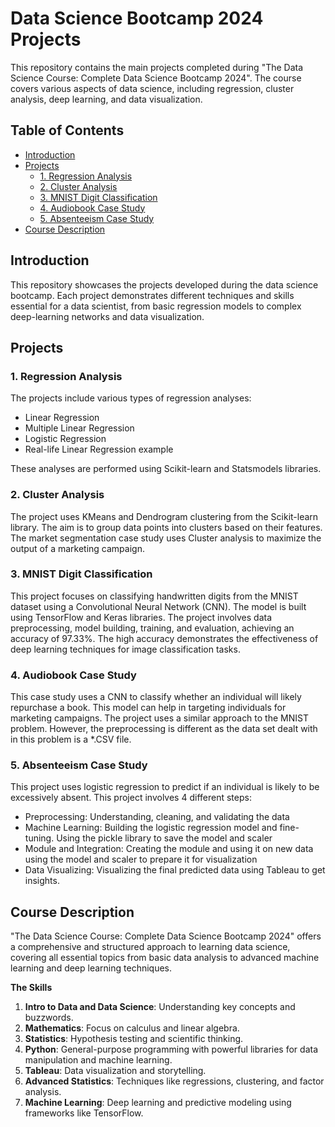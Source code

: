 # Data Science Bootcamp 2024 Projects 

This repository contains the main projects completed during "The Data Science Course: Complete Data Science Bootcamp 2024". The course covers various aspects of data science, including regression, cluster analysis, deep learning, and data visualization.

## Table of Contents

- [Introduction](#introduction)
- [Projects](#projects)
  - [1. Regression Analysis](#1-regression-analysis)
  - [2. Cluster Analysis](#2-cluster-analysis)
  - [3. MNIST Digit Classification](#3-mnist-digit-classification)
  - [4. Audiobook Case Study](#4-audiobook-case-study)
  - [5. Absenteeism Case Study](#5-absenteeism-case-study)
- [Course Description](#course-description)

## Introduction

This repository showcases the projects developed during the data science bootcamp. Each project demonstrates different techniques and skills essential for a data scientist, from basic regression models to complex deep-learning networks and data visualization.

## Projects

### 1. Regression Analysis

The projects include various types of regression analyses:

- Linear Regression
- Multiple Linear Regression
- Logistic Regression
- Real-life Linear Regression example 

These analyses are performed using Scikit-learn and Statsmodels libraries.

### 2. Cluster Analysis

The project uses KMeans and Dendrogram clustering from the Scikit-learn library. The aim is to group data points into clusters based on their features. The market segmentation case study uses Cluster analysis to maximize the output of a marketing campaign. 

### 3. MNIST Digit Classification

This project focuses on classifying handwritten digits from the MNIST dataset using a Convolutional Neural Network (CNN). The model is built using TensorFlow and Keras libraries. The project involves data preprocessing, model building, training, and evaluation, achieving an accuracy of 97.33%. The high accuracy demonstrates the effectiveness of deep learning techniques for image classification tasks.

### 4. Audiobook Case Study

This case study uses a CNN to classify whether an individual will likely repurchase a book. This model can help in targeting individuals for marketing campaigns. The project uses a similar approach to the MNIST problem. However, the preprocessing is different as the data set dealt with in this problem is a *.CSV file. 

### 5. Absenteeism Case Study

This project uses logistic regression to predict if an individual is likely to be excessively absent. This project involves 4 different steps:

- Preprocessing: Understanding, cleaning, and validating the data
- Machine Learning: Building the logistic regression model and fine-tuning. Using the pickle library to save the model and scaler
- Module and Integration: Creating the module and using it on new data using the model and scaler to prepare it for visualization
- Data Visualizing: Visualizing the final predicted data using Tableau to get insights.


## Course Description


"The Data Science Course: Complete Data Science Bootcamp 2024" offers a comprehensive and structured approach to learning data science, covering all essential topics from basic data analysis to advanced machine learning and deep learning techniques.

**The Skills**

1. **Intro to Data and Data Science**: Understanding key concepts and buzzwords.
2. **Mathematics**: Focus on calculus and linear algebra.
3. **Statistics**: Hypothesis testing and scientific thinking.
4. **Python**: General-purpose programming with powerful libraries for data manipulation and machine learning.
5. **Tableau**: Data visualization and storytelling.
6. **Advanced Statistics**: Techniques like regressions, clustering, and factor analysis.
7. **Machine Learning**: Deep learning and predictive modeling using frameworks like TensorFlow.
